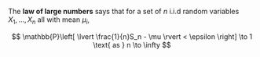 The **law of large numbers** says that for a set of $n$ i.i.d random variables $X_1, \dots, X_n$ all with mean $\mu_i$,

$$
\mathbb{P}\left[ \lvert \frac{1}{n}S_n - \mu \rvert < \epsilon \right] \to 1 \text{ as } n \to \infty
$$